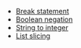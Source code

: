 - [Break statement](https://www.programiz.com/python-programming/break-continue)
- [Boolean negation](https://www.geeksforgeeks.org/how-to-get-a-negation-of-a-boolean-in-python/)
- [String to integer](https://www.geeksforgeeks.org/python-converting-all-strings-in-list-to-integers/)
- [List slicing](https://www.geeksforgeeks.org/python-list-slicing/)